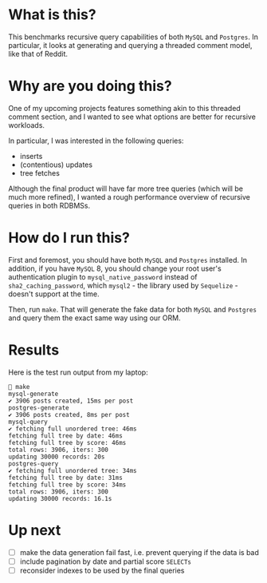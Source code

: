 # What is this?
This benchmarks recursive query capabilities of both `MySQL` and `Postgres`. In particular, it looks at generating and querying a threaded comment model, like that of Reddit.

# Why are you doing this?
One of my upcoming projects features something akin to this threaded comment section, and I wanted to see what options are better for recursive workloads.

In particular, I was interested in the following queries:
- inserts
- (contentious) updates
- tree fetches

Although the final product will have far more tree queries (which will be much more refined), I wanted a rough performance overview of recursive queries in both RDBMSs.

# How do I run this?
First and foremost, you should have both `MySQL` and `Postgres` installed. In addition, if you have `MySQL` 8, you should change your root user's authentication plugin to `mysql_native_password` instead of `sha2_caching_password`, which `mysql2` - the library used by `Sequelize` - doesn't support at the time.

Then, run `make`. That will generate the fake data for both `MySQL` and `Postgres` and query them the exact same way using our ORM.

# Results
Here is the test run output from my laptop:
```
🌺 make
mysql-generate
✔ 3906 posts created, 15ms per post
postgres-generate
✔ 3906 posts created, 8ms per post
mysql-query
✔ fetching full unordered tree: 46ms
fetching full tree by date: 46ms
fetching full tree by score: 46ms
total rows: 3906, iters: 300
updating 30000 records: 20s
postgres-query
✔ fetching full unordered tree: 34ms
fetching full tree by date: 31ms
fetching full tree by score: 34ms
total rows: 3906, iters: 300
updating 30000 records: 16.1s
```

# Up next
- [ ] make the data generation fail fast, i.e. prevent querying if the data is bad
- [ ] include pagination by date and partial score `SELECTs`
- [ ] reconsider indexes to be used by the final queries